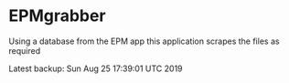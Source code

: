 # EPMgrabber
Using a database from the EPM app this application scrapes the files as required


Latest backup: Sun Aug 25 17:39:01 UTC 2019
